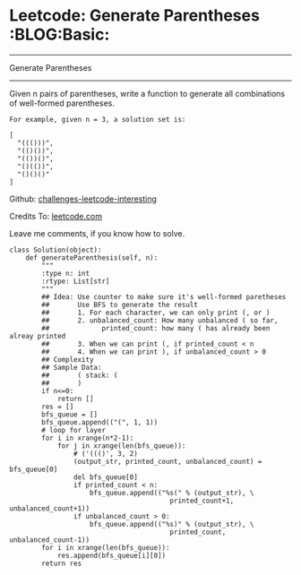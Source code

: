# Leetcode: Generate Parentheses     :BLOG:Basic:


---

Generate Parentheses  

---

Given n pairs of parentheses, write a function to generate all combinations of well-formed parentheses.  

    For example, given n = 3, a solution set is:
    
    [
      "((()))",
      "(()())",
      "(())()",
      "()(())",
      "()()()"
    ]

Github: [challenges-leetcode-interesting](https://github.com/DennyZhang/challenges-leetcode-interesting/tree/master/generate-parentheses)  

Credits To: [leetcode.com](https://leetcode.com/problems/generate-parentheses/description/)  

Leave me comments, if you know how to solve.  

    class Solution(object):
        def generateParenthesis(self, n):
            """
            :type n: int
            :rtype: List[str]
            """
            ## Idea: Use counter to make sure it's well-formed paretheses
            ##       Use BFS to generate the result
            ##       1. For each character, we can only print (, or )
            ##       2. unbalanced_count: How many unbalanced ( so far, 
            ##             printed_count: how many ( has already been alreay printed
            ##       3. When we can print (, if printed_count < n
            ##       4. When we can print ), if unbalanced_count > 0
            ## Complexity
            ## Sample Data:
            ##       ( stack: (
            ##       )
            if n<=0:
                return []
            res = []
            bfs_queue = []
            bfs_queue.append(("(", 1, 1))
            # loop for layer
            for i in xrange(n*2-1):
                for j in xrange(len(bfs_queue)):
                    # ('((()', 3, 2)
                    (output_str, printed_count, unbalanced_count) = bfs_queue[0]
                    del bfs_queue[0]
                    if printed_count < n:
                        bfs_queue.append(("%s(" % (output_str), \
                                            printed_count+1, unbalanced_count+1))
                    if unbalanced_count > 0:
                        bfs_queue.append(("%s)" % (output_str), \
                                            printed_count, unbalanced_count-1))
            for i in xrange(len(bfs_queue)):
                res.append(bfs_queue[i][0])
            return res